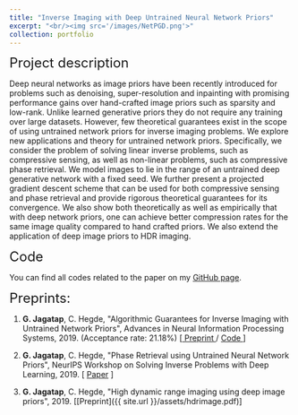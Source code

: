 ```yaml
---
title: "Inverse Imaging with Deep Untrained Neural Network Priors"
excerpt: "<br/><img src='/images/NetPGD.png'>"
collection: portfolio
---
```


<font size="+2"> Project description </font>

Deep neural networks as image priors have been recently introduced for problems such as denoising, super-resolution and inpainting with promising performance gains over hand-crafted image priors such as sparsity and low-rank. Unlike learned generative priors they do not require any training over large datasets. However, few theoretical guarantees exist in the scope of using untrained network priors for inverse imaging problems. We explore new applications and theory for untrained network priors. Specifically, we consider the problem of solving linear inverse problems, such as compressive sensing, as well as non-linear problems, such as compressive phase retrieval. We model images to lie in the range of an untrained deep generative network with a fixed seed. We further present a projected gradient descent scheme that can be used for both compressive sensing and phase retrieval and provide rigorous theoretical guarantees for its convergence. We also show both theoretically as well as empirically that with deep network priors, one can achieve better compression rates for the same image quality compared to hand crafted priors. We also extend the application of deep image priors to HDR imaging.

<font size="+2"> Code </font>

You can find all codes related to the paper on my <a target="_blank" href='https://github.com/GauriJagatap/invimaging-deeppriors'> GitHub page</a>.

<font size="+2"> Preprints: </font>

1. **G. Jagatap**, C. Hegde, "Algorithmic Guarantees for Inverse Imaging with Untrained Network Priors", Advances in Neural Information Processing Systems, 2019. (Acceptance rate: 21.18%)  [<a target="_blank" href='https://arxiv.org/abs/1906.08763'> Preprint </a> / <a target="_blank" href='https://github.com/GauriJagatap/invimaging-deeppriors'> Code </a>]

2. **G. Jagatap**, C. Hegde, "Phase Retrieval using Untrained Neural Network Priors", NeurIPS Workshop on Solving Inverse Problems with Deep Learning, 2019. [ <a target="_blank" href= 'https://openreview.net/forum?id=ryl7QwPEIr'>Paper</a> ]

3. **G. Jagatap**, C. Hegde, "High dynamic range imaging using deep image priors", 2019. [[Preprint]({{ site.url }}/assets/hdrimage.pdf)]
